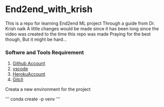 # End2end_with_krish
This is a repo for learning End2end ML project
Through a guide from Dr. Krish naik
A little changes would be made since it has been long since the video was created to the time this repo was made
Praying for the best though, But it might be hard...
### Softwre and Tools Requirement
1. [Github Account](https://github.com)
2. [vscode](https://code.visualstudio.com/)
3. [HerokuAccount](https://heroku.com)
4. [Gitcli](https://)

Creata a new environment for the project

'''
conda create -p venv 
'''